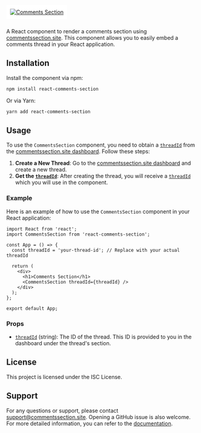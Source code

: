 <div style="background-color: white;margin-bottom: 10px; padding: 10px; display: inline-block;">
  <a href="https://www.commentssection.site">
    <img src="https://www.commentssection.site/_next/image?url=%2FlogoWide.png&w=640&q=75" alt="Comments Section">
  </a>
</div>

A React component to render a comments section using [commentssection.site](https://www.commentssection.site). This component allows you to easily embed a comments thread in your React application.

## Installation

Install the component via npm:

```sh
npm install react-comments-section
```

Or via Yarn:

```sh
yarn add react-comments-section
```

## Usage

To use the `CommentsSection` component, you need to obtain a [`threadId`](command:_github.copilot.openSymbolFromReferences?%5B%22%22%2C%5B%7B%22uri%22%3A%7B%22scheme%22%3A%22file%22%2C%22authority%22%3A%22%22%2C%22path%22%3A%22%2Fc%3A%2FUsers%2FDanny%2FDesktop%2Freact-comments-section%2Fsrc%2FCommentsSection.tsx%22%2C%22query%22%3A%22%22%2C%22fragment%22%3A%22%22%7D%2C%22pos%22%3A%7B%22line%22%3A8%2C%22character%22%3A2%7D%7D%5D%2C%22e4e84244-cb68-4184-8932-fedb32ecdded%22%5D "Go to definition") from the [commentssection.site dashboard](https://www.commentssection.site/dashboard/threads/add). Follow these steps:

1. **Create a New Thread**: Go to the [commentssection.site dashboard](https://www.commentssection.site/dashboard/threads/add) and create a new thread.
2. **Get the [`threadId`](command:_github.copilot.openSymbolFromReferences?%5B%22%22%2C%5B%7B%22uri%22%3A%7B%22scheme%22%3A%22file%22%2C%22authority%22%3A%22%22%2C%22path%22%3A%22%2Fc%3A%2FUsers%2FDanny%2FDesktop%2Freact-comments-section%2Fsrc%2FCommentsSection.tsx%22%2C%22query%22%3A%22%22%2C%22fragment%22%3A%22%22%7D%2C%22pos%22%3A%7B%22line%22%3A8%2C%22character%22%3A2%7D%7D%5D%2C%22e4e84244-cb68-4184-8932-fedb32ecdded%22%5D "Go to definition")**: After creating the thread, you will receive a [`threadId`](command:_github.copilot.openSymbolFromReferences?%5B%22%22%2C%5B%7B%22uri%22%3A%7B%22scheme%22%3A%22file%22%2C%22authority%22%3A%22%22%2C%22path%22%3A%22%2Fc%3A%2FUsers%2FDanny%2FDesktop%2Freact-comments-section%2Fsrc%2FCommentsSection.tsx%22%2C%22query%22%3A%22%22%2C%22fragment%22%3A%22%22%7D%2C%22pos%22%3A%7B%22line%22%3A8%2C%22character%22%3A2%7D%7D%5D%2C%22e4e84244-cb68-4184-8932-fedb32ecdded%22%5D "Go to definition") which you will use in the component.

### Example

Here is an example of how to use the `CommentsSection` component in your React application:

```tsx
import React from 'react';
import CommentsSection from 'react-comments-section';

const App = () => {
  const threadId = 'your-thread-id'; // Replace with your actual threadId

  return (
    <div>
      <h1>Comments Section</h1>
      <CommentsSection threadId={threadId} />
    </div>
  );
};

export default App;
```

### Props

- [`threadId`](command:_github.copilot.openSymbolFromReferences?%5B%22%22%2C%5B%7B%22uri%22%3A%7B%22scheme%22%3A%22file%22%2C%22authority%22%3A%22%22%2C%22path%22%3A%22%2Fc%3A%2FUsers%2FDanny%2FDesktop%2Freact-comments-section%2Fsrc%2FCommentsSection.tsx%22%2C%22query%22%3A%22%22%2C%22fragment%22%3A%22%22%7D%2C%22pos%22%3A%7B%22line%22%3A8%2C%22character%22%3A2%7D%7D%5D%2C%22e4e84244-cb68-4184-8932-fedb32ecdded%22%5D "Go to definition") (string): The ID of the thread. This ID is provided to you in the dashboard under the thread's section.

## License

This project is licensed under the ISC License.

## Support

For any questions or support, please contact [support@commentssection.site](mailto:support@commentssection.site). Opening a GitHub issue is also welcome. For more detailed information, you can refer to the [documentation](https://www.commentssection.site/docs/embed).